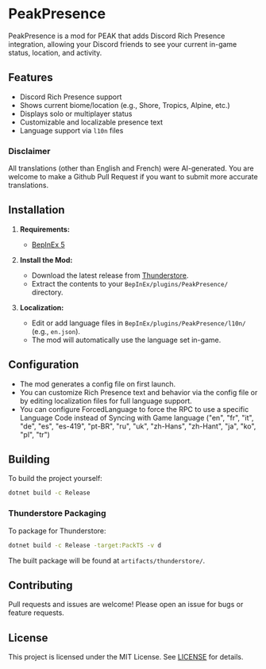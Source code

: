 # PeakPresence

PeakPresence is a mod for PEAK that adds Discord Rich Presence integration, allowing your Discord friends to see your current in-game status, location, and activity.

## Features

- Discord Rich Presence support
- Shows current biome/location (e.g., Shore, Tropics, Alpine, etc.)
- Displays solo or multiplayer status
- Customizable and localizable presence text
- Language support via `l10n` files

### Disclaimer
All translations (other than English and French) were AI-generated. You are welcome to make a Github Pull Request if you want to submit more accurate translations.

## Installation

1. **Requirements:**
   - [BepInEx 5](https://thunderstore.io/c/peak/p/BepInEx/BepInExPack_PEAK/)

2. **Install the Mod:**
   - Download the latest release from [Thunderstore](https://thunderstore.io/c/peak/p/TheJordanDev/PeakPresence/).
   - Extract the contents to your `BepInEx/plugins/PeakPresence/` directory.

3. **Localization:**
   - Edit or add language files in `BepInEx/plugins/PeakPresence/l10n/` (e.g., `en.json`).
   - The mod will automatically use the language set in-game.

## Configuration

- The mod generates a config file on first launch.
- You can customize Rich Presence text and behavior via the config file or by editing localization files for full language support.
- You can configure ForcedLanguage to force the RPC to use a specific Language Code instead of Syncing with Game language ("en", "fr", "it", "de", "es", "es-419", "pt-BR", "ru", "uk", "zh-Hans", "zh-Hant", "ja", "ko", "pl", "tr")

## Building

To build the project yourself:

```sh
dotnet build -c Release
```

### Thunderstore Packaging

To package for Thunderstore:

```sh
dotnet build -c Release -target:PackTS -v d
```

The built package will be found at `artifacts/thunderstore/`.

## Contributing

Pull requests and issues are welcome! Please open an issue for bugs or feature requests.

## License

This project is licensed under the MIT License. See [LICENSE](LICENSE) for details.
